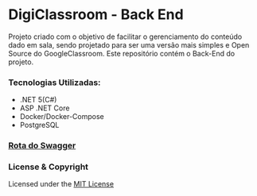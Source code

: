 # DigiClassroom - Back End
Projeto criado com o objetivo de facilitar o gerenciamento do conteúdo dado em sala, sendo projetado para ser uma versão mais simples e Open Source do GoogleClassroom. Este repositório contém o Back-End do projeto.

### Tecnologias Utilizadas:
- .NET 5(C#)
- ASP .NET Core
- Docker/Docker-Compose
- PostgreSQL

### [Rota do Swagger](http://localhost:5000/swagger/index.html)

### License & Copyright
Licensed under the [MIT License](LICENSE)